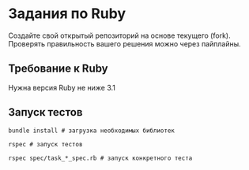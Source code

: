 # Задания по Ruby

Создайте свой открытый репозиторий на основе текущего (fork). Проверять правильность вашего решения можно через пайплайны.

## Требование к Ruby

Нужна версия Ruby не ниже 3.1

## Запуск тестов

```
bundle install # загрузка необходимых библиотек

rspec # запуск тестов

rspec spec/task_*_spec.rb # запуск конкретного теста
```
